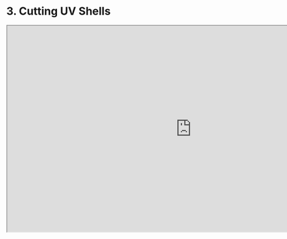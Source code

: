 # 3. Cutting UV Shells

<p><iframe src="https://www.youtube.com/embed/6-oR3yTNu00?rel=0" width="960" height="540" allowfullscreen="allowfullscreen" allow="accelerometer; autoplay; clipboard-write; encrypted-media; gyroscope; picture-in-picture"></iframe></p>
<p>&nbsp;</p>